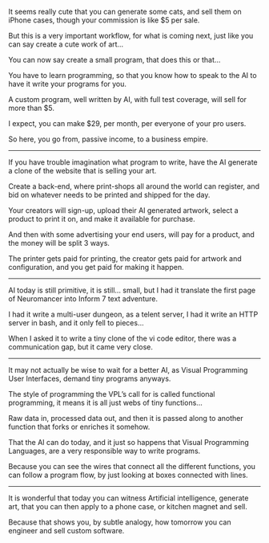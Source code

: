 It seems really cute that you can generate some cats,
and sell them on iPhone cases, though your commission is like $5 per sale.

But this is a very important workflow, for what is coming next,
just like you can say create a cute work of art…

You can now say create a small program,
that does this or that…

You have to learn programming,
so that you know how to speak to the AI to have it write your programs for you.

A custom program, well written by AI,
with full test coverage, will sell for more than $5.

I expect, you can make $29, per month,
per everyone of your pro users.

So here, you go from, passive income,
to a business empire.

---

If you have trouble imagination what program to write,
have the AI generate a clone of the website that is selling your art.

Create a back-end, where print-shops all around the world can register,
and bid on whatever needs to be printed and shipped for the day.

Your creators will sign-up, upload their AI generated artwork,
select a product to print it on, and make it available for purchase.

And then with some advertising your end users, will pay for a product,
and the money will be split 3 ways.

The printer gets paid for printing, the creator gets paid for artwork and configuration,
and you get paid for making it happen.

---

AI today is still primitive, it is still… small,
but I had it translate the first page of Neuromancer into Inform 7 text adventure.

I had it write a multi-user dungeon, as a telent server,
I had it write an HTTP server in bash, and it only fell to pieces…

When I asked it to write a tiny clone of the vi code editor,
there was a communication gap, but it came very close.

---

It may not actually be wise to wait for a better AI,
as Visual Programming User Interfaces, demand tiny programs anyways.

The style of programming the VPL’s call for is called functional programming,
it means it is all just webs of tiny functions…

Raw data in, processed data out,
and then it is passed along to another function that forks or enriches it somehow.

That the AI can do today, and it just so happens that Visual Programming Languages,
are a very responsible way to write programs.

Because you can see the wires that connect all the different functions,
you can follow a program flow, by just looking at boxes connected with lines.

---

It is wonderful that today you can witness Artificial intelligence,
generate art, that you can then apply to a phone case, or kitchen magnet and sell.

Because that shows you, by subtle analogy,
how tomorrow you can engineer and sell custom software.
